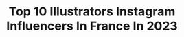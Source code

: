 ---
title: Top 10 Illustrators Instagram Influencers In France In 2023
description: >-
  Find top illustrators Instagram influencers in France in 2023. Most popular hashtags: #illustration #digitalart #art.
platform: Instagram
hits: 334
text_top: Analyze the top-rated Instagram profiles on inBeat.
text_bottom: Our platform has 334 Instagram influencers like this in France for you to contact.
profiles:
  - username: "richartiste"
    fullname: >-
      Richard Méril
    bio: >-
      French West Indies Artist🇫🇷🇬🇧 •Storyboard Artist / Illustrator 📍 Based in Paris
    location: "France"
    followers: 22499
    engagement: 874
    commentsToLikes: 0.082948
    id: ck5q5a0ebrz3j0i11vf3lbh3g
    verified: false
    hashtags: "#illustration, #artist, #visualart, #sixfanartschallenge"
  - username: "neverlandqueen5"
    fullname: >-
      MANON LEFEBVRE CASTRO 🍙
    bio: >-
      • NLQ5 • Model @wildmgmt Illustrator @manonlefebvrecastro (๑･̑◡･̑๑) ☻ ♄ ✿
    location: "France"
    followers: 18696
    engagement: 580
    commentsToLikes: 0.048020
    id: ck0w70049b2vz0i19t8dg7ysj
    verified: false
    hashtags: ""
  - username: "marinelebourch"
    fullname: >-
      Marine Le Bourch
    bio: >-
      Illustrator & Art director | Paris | Bordeaux ☀️ ⚡ Freelance & Founder of @studio.aime 🐍 Member of @collectif.medusae 🖍 DM for commissions
    location: "France"
    followers: 3075
    engagement: 999
    commentsToLikes: 0.072995
    id: ckf5x3embu7sk0j23a45acz62
    verified: false
    hashtags: "#illustration, #womenempowerment, #sisters, #women"
  - username: "apollinethibault"
    fullname: >-
      Apolline
    bio: >-
      Photographer - Illustrator✨ Film & digital Represented by @journey.std How I edit my pictures & my art👇🏻
    location: "France"
    followers: 90508
    engagement: 233
    commentsToLikes: 0.011062
    id: ck5cjl08ruxzd0i11ws0542jf
    verified: false
    hashtags: "#partenariat, #madedesign, #caudalie, #35mmfilm"
  - username: "joan_harlow_gardner"
    fullname: >-
      Joan Harlow Gardner
    bio: >-
      -Dirty Thirties- French & Parisian 1930s Lover Illustrator Account 👉 @calista_harlow_artist
    location: "France"
    followers: 29286
    engagement: 348
    commentsToLikes: 0.015692
    id: ck9hb6sz1fmhb0j78qbqbi0w7
    verified: false
    hashtags: "#ootd, #brunette, #glamour, #italy"
  - username: "tejas_illustrator"
    fullname: >-
      Tejas illustrator🔥
    bio: >-
      Work Hard Dream Big 🇮🇳 • DM FOR PAID💰WORK @harrshad_ • Vector art | Caricaturist | logo▼ 📍 Mumbai #tejas_illustrator
    location: "France"
    followers: 105608
    engagement: 549
    commentsToLikes: 0.036157
    id: ck9wh5hfmwcc70j78ux7w6mjj
    verified: false
    hashtags: "#brands, #arts, #reactionboi, #gamer"
  - username: "houseof_jbg"
    fullname: >-
      JBG
    bio: >-
      • Illustrator/Artist • Paris 🇫🇷 • LGBT/Queer/Drag 🏳️‍🌈🏳️‍⚧️ • Commissions: DM or email / Requests:❌ • Prints/tshirts/merch: threadless #houseofjbg
    location: "France"
    followers: 18077
    engagement: 296
    commentsToLikes: 0.045489
    id: ck5c53q332nyc0i11whbuj2de
    verified: false
    hashtags: "#portrait, #illustration, #artist, #illustrationoftheday"
  - username: "abiparmenter"
    fullname: >-
      Abi
    bio: >-
      24 • Cambridgeshire, UK 🇬🇧 ✖️ Graphic Designer & Illustrator ✖️ Freelance Model – DM for dates & rates
    location: "France"
    followers: 2496
    engagement: 965
    commentsToLikes: 0.055120
    id: ck6tni2409vvj0j714h6rh592
    verified: false
    hashtags: ""
  - username: "amaysancha"
    fullname: >-
      Emma Sánchez Porez
    bio: >-
      ✨ Freelance illustrator from France | 22 yo ✨ Creator of Amay Sancha Shop #amaysancha ✨ Illustrations, bookmarks, pin's, stationery... Shop now ↓
    location: "France"
    followers: 20347
    engagement: 908
    commentsToLikes: 0.038777
    id: ck5zxlij288ih0i146wcjxo2a
    verified: false
    hashtags: "#digitalillustration, #witchtober, #amaysancha, #catillustration"
  - username: "emiliecsz"
    fullname: >-
      Emilie Casiez
    bio: >-
      🇫🇷 & 🇯🇵 Nigel Cabourn woman UK Head designer - vintage hunter - travel addict - Illustrator - foodie - No filters
    location: "France"
    followers: 21801
    engagement: 221
    commentsToLikes: 0.015844
    id: ck5cd1dxuid9k0i11sgeiqvbh
    verified: false
    hashtags: "#mood, #tb, #denim, #authentic"
---